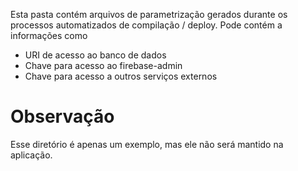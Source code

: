 Esta pasta contém arquivos de parametrização gerados durante os processos automatizados de compilação / deploy. Pode contém a informações como

 - URI de acesso ao banco de dados
 - Chave para acesso ao firebase-admin
 - Chave para acesso a outros serviços externos



# Observação

Esse diretório é apenas um exemplo, mas ele não será mantido na aplicação.